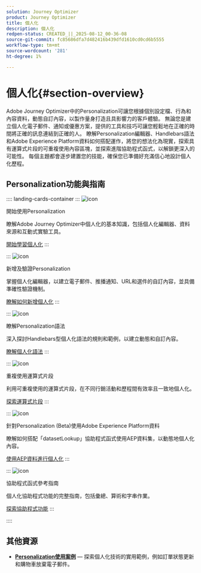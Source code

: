 ```yaml
---
solution: Journey Optimizer
product: Journey Optimizer
title: 個人化
description: 個人化
redpen-status: CREATED_||_2025-08-12_00-36-08
source-git-commit: fc85686dfa7d482416b439dfd1610cd0cd6b5555
workflow-type: tm+mt
source-wordcount: '281'
ht-degree: 1%

---
```



# 個人化{#section-overview}

Adobe Journey Optimizer中的Personalization可讓您根據個別設定檔、行為和內容資料，動態自訂內容，以製作量身打造且具影響力的客戶體驗。 無論您是建立個人化電子郵件、通知或優惠方案，提供的工具和技巧可讓您輕鬆地在正確的時間將正確的訊息連結到正確的人。 瞭解Personalization編輯器、Handlebars語法和Adobe Experience Platform資料如何搭配運作，將您的想法化為現實，探索具有運算式片段的可重複使用內容區塊，並探索進階協助程式函式，以解鎖更深入的可能性。 每個主題都會逐步建置您的技能，確保您已準備好充滿信心地設計個人化歷程。

## Personalization功能與指南

:::: landing-cards-container
:::
![icon](https://cdn.experienceleague.adobe.com/icons/circle-play.svg)

開始使用Personalization

瞭解Adobe Journey Optimizer中個人化的基本知識，包括個人化編輯器、資料來源和互動式實驗工具。

[開始學習個人化](../using/personalization/personalize.md)
:::

:::
![icon](https://cdn.experienceleague.adobe.com/icons/list-check.svg)

新增及驗證Personalization

掌握個人化編輯器，以建立電子郵件、推播通知、URL和選件的自訂內容，並具備準確性驗證機制。

[瞭解如何新增個人化](../using/personalization/personalization-build-expressions.md)
:::

:::
![icon](https://cdn.experienceleague.adobe.com/icons/code-branch.svg)

瞭解Personalization語法

深入探討Handlebars型個人化語法的規則和範例，以建立動態和自訂內容。

[瞭解個人化語法](../using/personalization/personalization-syntax.md)
:::

:::
![icon](https://cdn.experienceleague.adobe.com/icons/puzzle-piece.svg)

重複使用運算式片段

利用可重複使用的運算式片段，在不同行銷活動和歷程間有效率且一致地個人化。

[探索運算式片段](../using/personalization/use-expression-fragments.md)
:::

:::
![icon](https://cdn.experienceleague.adobe.com/icons/database.svg)

針對Personalization (Beta)使用Adobe Experience Platform資料

瞭解如何搭配「datasetLookup」協助程式函式使用AEP資料集，以動態地個人化內容。

[使用AEP資料進行個人化](../using/personalization/aep-data-perso.md)
:::

:::
![icon](https://cdn.experienceleague.adobe.com/icons/screwdriver-wrench.svg)

協助程式函式參考指南

個人化協助程式功能的完整指南，包括彙總、算術和字串作業。

[探索協助程式功能](functions-landing-page.md)
:::

::::


## 其他資源

- **[Personalization使用案例](personalization-use-cases-landing-page.md)** — 探索個人化技術的實用範例，例如訂單狀態更新和購物車放棄電子郵件。
